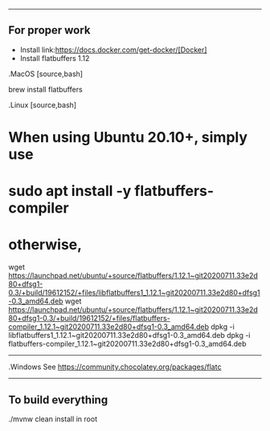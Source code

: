 ----
For proper work
----

* Install link:https://docs.docker.com/get-docker/[Docker]
* Install flatbuffers 1.12


.MacOS
[source,bash]

brew install flatbuffers


.Linux
[source,bash]

# When using Ubuntu 20.10+, simply use
# sudo apt install -y flatbuffers-compiler
# otherwise,
wget https://launchpad.net/ubuntu/+source/flatbuffers/1.12.1~git20200711.33e2d80+dfsg1-0.3/+build/19612152/+files/libflatbuffers1_1.12.1~git20200711.33e2d80+dfsg1-0.3_amd64.deb
wget https://launchpad.net/ubuntu/+source/flatbuffers/1.12.1~git20200711.33e2d80+dfsg1-0.3/+build/19612152/+files/flatbuffers-compiler_1.12.1~git20200711.33e2d80+dfsg1-0.3_amd64.deb
dpkg -i libflatbuffers1_1.12.1~git20200711.33e2d80+dfsg1-0.3_amd64.deb
dpkg -i flatbuffers-compiler_1.12.1~git20200711.33e2d80+dfsg1-0.3_amd64.deb

----
.Windows
See https://community.chocolatey.org/packages/flatc


----
To build everything
----

./mvnw clean install in root
